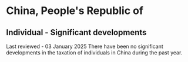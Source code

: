 # China, People's Republic of
## Individual - Significant developments
Last reviewed - 03 January 2025
There have been no significant developments in the taxation of individuals in China during the past year.

